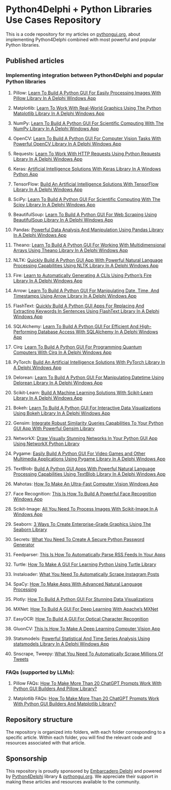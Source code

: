 # Python4Delphi + Python Libraries Use Cases Repository
This is a code repository for my articles on [pythongui.org](https://pythongui.org/), about implementing Python4Delphi combined with most powerful and popular Python libraries. 

<h2>Published articles</h2>

<h3>Implementing integration between Python4Delphi and popular Python libraries</h3>

1. Pillow: [Learn To Build A Python GUI For Easily Processing Images With Pillow Library In A Delphi Windows App](https://pythongui.org/learn-to-build-a-python-gui-for-easily-processing-images-with-pillow-library-in-a-delphi-windows-app/)

2. Matplotlib: [Learn To Work With Real-World Graphics Using The Python Matplotlib Library In A Delphi Windows App](https://pythongui.org/learn-to-work-with-real-world-graphics-using-the-python-matplotlib-library-in-a-delphi-windows-app/)

3. NumPy: [Learn To Build A Python GUI For Scientific Computing With The NumPy Library In A Delphi Windows App](https://pythongui.org/learn-to-build-a-python-gui-for-scientific-computing-with-the-numpy-library-in-a-delphi-windows-app/) 

4. OpenCV: [Learn To Build A Python GUI For Computer Vision Tasks With Powerful OpenCV Library In A Delphi Windows App](https://pythongui.org/learn-to-build-a-python-gui-for-computer-vision-tasks-with-powerful-opencv-library-in-a-delphi-windows-app/)

5. Requests: [Learn To Work With HTTP Requests Using Python Requests Library In A Delphi Windows App](https://pythongui.org/learn-to-build-a-python-gui-for-working-with-http-requests-using-requests-library-in-a-delphi-windows-app/)

6. Keras: [Artificial Intelligence Solutions With Keras Library In A Windows Python App](https://pythongui.org/artificial-intelligence-solutions-with-keras-library-in-a-windows-python-app/)

7. TensorFlow: [Build An Artificial Intelligence Solutions With TensorFlow Library In A Delphi Windows App](https://pythongui.org/build-an-artificial-intelligence-solutions-with-tensorflow-library-in-a-delphi-windows-app/)

8. SciPy: [Learn To Build A Python GUI For Scientific Computing With The Scipy Library In A Delphi Windows App](https://pythongui.org/learn-to-build-a-python-gui-for-scientific-computing-with-the-scipy-library-in-a-delphi-windows-app/)

9. BeautifulSoup: [Learn To Build A Python GUI For Web Scraping Using BeautifulSoup Library In A Delphi Windows App](https://pythongui.org/learn-to-build-a-python-gui-for-web-scraping-using-beautifulsoup-library-in-a-delphi-windows-app/)

10. Pandas: [Powerful Data Analysis And Manipulation Using Pandas Library In A Delphi Windows App](https://pythongui.org/powerful-data-analysis-and-manipulation-using-pandas-library-in-a-delphi-windows-app/)

11. Theano: [Learn To Build A Python GUI For Working With Multidimensional Arrays Using Theano Library In A Delphi Windows App](https://pythongui.org/learn-to-build-a-python-gui-for-working-with-multidimensional-arrays-using-theano-library-in-a-delphi-windows-app/)

12. NLTK: [Quickly Build A Python GUI App With Powerful Natural Language Processing Capabilities Using NLTK Library In A Delphi Windows App](https://pythongui.org/quickly-build-a-python-gui-app-with-powerful-natural-language-processing-capabilities-using-nltk-library-in-a-delphi-windows-app/)

13. Fire: [Learn to Automatically Generating A CLIs Using Python’s Fire Library In A Delphi Windows App](https://pythongui.org/learn-to-automatically-generating-a-clis-using-pythons-fire-library-in-a-delphi-windows-app/)

14. Arrow: [Learn To Build A Python GUI For Manipulating Date, Time, And Timestamps Using Arrow Library In A Delphi Windows App](https://pythongui.org/learn-to-build-a-python-gui-for-manipulating-date-time-and-timestamps-using-arrow-library-in-a-delphi-windows-app/)

15. FlashText: [Quickly Build A Python GUI Apps For Replacing And Extracting Keywords In Sentences Using FlashText Library In A Delphi Windows App](https://pythongui.org/quickly-build-a-python-gui-apps-for-replacing-and-extracting-keywords-in-sentences-using-flashtext-library-in-a-delphi-windows-app/)

16. SQLAlchemy: [Learn To Build A Python GUI For Efficient And High-Performing Database Access With SQLAlchemy In A Delphi Windows App](https://pythongui.org/learn-to-build-a-python-gui-for-efficient-and-high-performing-database-access-with-sqlalchemy-in-a-delphi-windows-app/)

17. Cirq: [Learn To Build A Python GUI For Programming Quantum Computers With Cirq In A Delphi Windows App](https://pythongui.org/learn-to-build-a-python-gui-for-programming-quantum-computers-with-cirq-in-a-delphi-windows-app/)

18. PyTorch: [Build An Artificial Intelligence Solutions With PyTorch Library In A Delphi Windows App](https://pythongui.org/build-an-artificial-intelligence-solutions-with-pytorch-library-in-a-delphi-windows-app/)

19. Delorean: [Learn To Build A Python GUI For Manipulating Datetime Using Delorean Library In A Delphi Windows App](https://pythongui.org/learn-to-build-a-python-gui-for-manipulating-datetime-using-delorean-library-in-a-delphi-windows-app/)

20. Scikit-Learn: [Build A Machine Learning Solutions With Scikit-Learn Library In A Delphi Windows App](https://pythongui.org/build-a-machine-learning-solutions-with-scikit-learn-library-in-a-delphi-windows-app/)

21. Bokeh: [Learn To Build A Python GUI For Interactive Data Visualizations Using Bokeh Library In A Delphi Windows App](https://pythongui.org/learn-to-build-a-python-gui-for-interactive-data-visualizations-using-bokeh-library-in-a-delphi-windows-app/)

22. Gensim: [Integrate Robust Similarity Queries Capabilities To Your Python GUI App With Powerful Gensim Library](https://pythongui.org/integrate-robust-similarity-queries-capabilities-to-your-python-gui-app-with-powerful-gensim-library/)

23. NetworkX: [Draw Visually Stunning Networks In Your Python GUI App Using NetworkX Python Library](https://pythongui.org/draw-visually-stunning-networks-in-your-python-gui-app-using-networkx-python-library/)

24. Pygame: [Easily Build A Python GUI For Video Games and Other Multimedia Applications Using Pygame Library In A Delphi Windows App](https://pythongui.org/easily-build-a-python-gui-for-video-games-and-other-multimedia-applications-using-pygame-library-in-a-delphi-windows-app/)

25. TextBlob: [Build A Python GUI Apps With Powerful Natural Language Processing Capabilities Using TextBlob Library In A Delphi Windows App](https://pythongui.org/build-a-python-gui-apps-with-powerful-natural-language-processing-capabilities-using-textblob-library-in-a-delphi-windows-app/)

26. Mahotas: [How To Make An Ultra-Fast Computer Vision Windows App](https://pythongui.org/how-to-make-an-ultra-fast-computer-vision-windows-app/)

27. Face Recognition: [This Is How To Build A Powerful Face Recognition Windows App](https://pythongui.org/this-is-how-to-build-a-powerful-face-recognition-windows-app/)

28. Scikit-Image: [All You Need To Process Images With Scikit-Image In A Windows App](https://pythongui.org/all-you-need-to-process-images-with-scikit-image-in-a-windows-app/)

29. Seaborn: [3 Ways To Create Enterprise-Grade Graphics Using The Seaborn Library](https://pythongui.org/3-ways-to-create-enterprise-grade-graphics-using-the-seaborn-library/)

30. Secrets: [What You Need To Create A Secure Python Password Generator](https://pythongui.org/what-you-need-to-create-a-secure-python-password-generator/)

31. Feedparser: [This Is How To Automatically Parse RSS Feeds In Your Apps](https://pythongui.org/this-is-how-to-automatically-parse-rss-feeds-in-your-apps/)

32. Turtle: [How To Make A GUI For Learning Python Using Turtle Library](https://pythongui.org/how-to-make-a-gui-for-learning-python-using-turtle-library/)

33. Instaloader: [What You Need To Automatically Scrape Instagram Posts](https://pythongui.org/what-you-need-to-automatically-scrape-instagram-posts/)

34. SpaCy: [How To Make Apps With Advanced Natural Language Processing](https://pythongui.org/how-to-make-apps-with-advanced-natural-language-processing/)

35. Plotly: [How To Build A Python GUI For Stunning Data Visualizations](https://pythongui.org/how-to-build-a-python-gui-for-stunning-data-visualizations/)

36. MXNet: [How To Build A GUI For Deep Learning With Apache’s MXNet](https://pythongui.org/how-to-build-a-gui-for-deep-learning-with-apaches-mxnet/)

37. EasyOCR: [How To Build A GUI For Optical Character Recognition](https://pythongui.org/how-to-build-a-gui-for-optical-character-recognition/)

38. GluonCV: [This Is How To Make A Deep Learning Computer Vision App](https://pythongui.org/this-is-how-to-make-a-deep-learning-computer-vision-app/)

39. Statsmodels: [Powerful Statistical And Time Series Analysis Using statsmodels Library In A Delphi Windows App](https://pythongui.org/what-you-need-to-add-powerful-statistical-and-series-analysis/)

40. Snscrape, Tweepy: [What You Need To Automatically Scrape Millions Of Tweets](https://pythongui.org/what-you-need-to-automatically-scrape-millions-of-tweets/)

<h3>FAQs (supported by LLMs):</h3>

1. Pillow FAQs: [How To Make More Than 20 ChatGPT Prompts Work With Python GUI Builders And Pillow Library?](https://pythongui.org/how-to-make-more-than-20-chatgpt-prompts-work-with-python-gui-builders-and-pillow-library/)

2. Matplotlib FAQs: [How To Make More Than 20 ChatGPT Prompts Work With Python GUI Builders And Matplotlib Library?](https://pythongui.org/how-to-make-more-than-20-chatgpt-prompts-work-with-python-gui-builders-and-matplotlib-library/)

<h2>Repository structure</h2>
The repository is organized into folders, with each folder corresponding to a specific article. Within each folder, you will find the relevant code and resources associated with that article.

<h2>Sponsorship</h2>

This repository is proudly sponsored by [Embarcadero Delphi](https://www.embarcadero.com/products/delphi) and powered by [Python4Delphi](https://github.com/pyscripter/python4delphi/) library & [pythongui.org](https://pythongui.org/). We appreciate their support in making these articles and resources available to the community.
